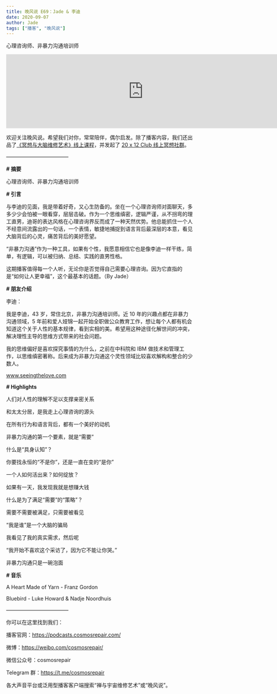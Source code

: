 ```yaml
---
title: 晚风说 E69：Jade & 李迪
date: 2020-09-07
author: Jade
tags: ["播客", "晚风说"]
---
```


心理咨询师、非暴力沟通培训师

<!--more-->

<iframe src="https://fireside.fm/player/v2/trfV16OE+jjNYm9Tl?theme=light" width="740" height="200" frameborder="0" scrolling="no"></iframe>

欢迎关注晚风说。希望我们对你，常常陪伴，偶尔启发。除了播客内容，我们还出品了[《冥想与大脑维修艺术》线上课程](https://mp.weixin.qq.com/s?__biz=MzA5Nzk4MDMxMg==&mid=2247484680&idx=1&sn=2a5b8f1e1f1c1e6820adf5cc95d997fe&chksm=9099dfffa7ee56e9408aa248731e3e3e502c984ca1e577decc28d66d458f2e93a600dc6d6b40&scene=21#wechat_redirect)，并发起了 [20 x 12 Club 线上冥想社群](https://mp.weixin.qq.com/s?__biz=MzA5Nzk4MDMxMg==&mid=2247484834&idx=1&sn=ebd2c537b12e63baef2e9eaac505c26b&chksm=9099df55a7ee5643ab84485931d52082bbb2a6ee7078bdd536faf2cbbcb7bb22783aeaf13d4b&scene=21#wechat_redirect)。

————————————

**# 摘要**

心理咨询师、非暴力沟通培训师

**# 引言**

与李迪的见面，我是带着好奇，又心生防备的。坐在一个心理咨询师对面聊天，多多少少会怕被一眼看穿，层层击破。作为一个思维缜密，逻辑严谨，从不拐弯的理工直男，迪哥的表达风格在心理咨询界反而成了一种天然优势。他总能抓住一个人不经意间流露出的一句话，一个表情，敏捷地捕捉到语言背后最深层的本意，看见大脑背后的心灵，痛苦背后的美好愿望。

“非暴力沟通”作为一种工具，如果有个性，我愿意相信它也是像李迪一样干练，简单，有逻辑，可以被归纳、总结、实践的直男性格。

这期播客值得每一个人听，无论你是否觉得自己需要心理咨询。因为它直指的是“如何让人更幸福”，这个最基本的话题。（By Jade）

**# 朋友介绍**

李迪：

我是李迪，43 岁，常住北京，非暴力沟通培训师。近 10 年的兴趣点都在非暴力沟通领域，5 年前和爱人娅锦一起开始全职做公众教育工作，想让每个人都有机会知道这个关于人性的基本规律，看到实相的美。希望用这种途径化解世间的冲突，解决理性主导的思维方式带来的社会问题。

我的思维偏好是喜欢探究事情的为什么，之前在中科院和 IBM 做技术和管理工作，以思维缜密著称。后来成为非暴力沟通这个灵性领域比较喜欢解构和整合的少数人。

www.seeingthelove.com

**# Highlights**

人们对人性的理解不足以支撑亲密关系

和太太分居，是我走上心理咨询的源头

在所有行为和语言背后，都有一个美好的动机

非暴力沟通的第一个要素，就是“需要”

什么是“具身认知”？

你要找永恒的“不是你”，还是一直在变的“是你”

一个人如何活出来？如何绽放？

如果有一天，我发现我就是想赚大钱

什么是为了满足“需要”的“策略”？

需要不需要被满足，只需要被看见

“我是谁”是一个大脑的骗局

我看见了我的真实需求，然后呢

“我开始不喜欢这个采访了，因为它不能让你哭。”

非暴力沟通只是一碗泡面

**# 音乐**

A Heart Made of Yarn - Franz Gordon

Bluebird - Luke Howard & Nadje Noordhuis

————————————

你可以在这里找到我们：

播客官网：https://podcasts.cosmosrepair.com/

微博：https://weibo.com/cosmosrepair/

微信公众号：cosmosrepair

Telegram 群：https://t.me/cosmosrepair

各大声音平台或泛用型播客客户端搜索“禅与宇宙维修艺术”或“晚风说”。